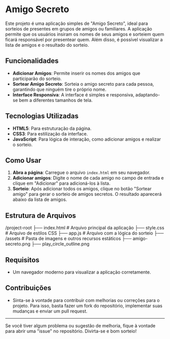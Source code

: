 # Amigo Secreto

Este projeto é uma aplicação simples de "Amigo Secreto", ideal para sorteios de presentes em grupos de amigos ou familiares. A aplicação permite que os usuários insiram os nomes de seus amigos e sorteiem quem ficará responsável por presentear quem. Além disso, é possível visualizar a lista de amigos e o resultado do sorteio.

## Funcionalidades

- **Adicionar Amigos**: Permite inserir os nomes dos amigos que participarão do sorteio.
- **Sortear Amigo Secreto**: Sorteia o amigo secreto para cada pessoa, garantindo que ninguém tire o próprio nome.
- **Interface Responsiva**: A interface é simples e responsiva, adaptando-se bem a diferentes tamanhos de tela.
  
## Tecnologias Utilizadas

- **HTML5**: Para estruturação da página.
- **CSS3**: Para estilização da interface.
- **JavaScript**: Para lógica de interação, como adicionar amigos e realizar o sorteio.

## Como Usar

1. **Abra a página**: Carregue o arquivo `index.html` em seu navegador.
2. **Adicionar amigos**: Digite o nome de cada amigo no campo de entrada e clique em "Adicionar" para adicioná-los à lista.
3. **Sorteio**: Após adicionar todos os amigos, clique no botão "Sortear amigo" para gerar o sorteio de amigos secretos. O resultado aparecerá abaixo da lista de amigos.

## Estrutura de Arquivos
/project-root 
        ├── index.html # Arquivo principal da aplicação
        ├── style.css # Arquivo de estilos CSS 
        ├── app.js # Arquivo com a lógica do sorteio 
    ├── /assets # Pasta de imagens e outros recursos estáticos
        ├── amigo-secreto.png 
        ├── play_circle_outline.png


## Requisitos

- Um navegador moderno para visualizar a aplicação corretamente.
  
## Contribuições

- Sinta-se à vontade para contribuir com melhorias ou correções para o projeto. Para isso, basta fazer um fork do repositório, implementar suas mudanças e enviar um pull request.

---

Se você tiver algum problema ou sugestão de melhoria, fique à vontade para abrir uma "issue" no repositório. Divirta-se e bom sorteio!
